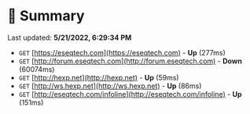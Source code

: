 # 📖 Summary
Last updated: **5/21/2022, 6:29:34 PM**

- `GET` [https://eseqtech.com](https://eseqtech.com) - **Up** (277ms)
- `GET` [http://forum.eseqtech.com](http://forum.eseqtech.com) - **Down** (60074ms)
- `GET` [http://hexp.net](http://hexp.net) - **Up** (59ms)
- `GET` [http://ws.hexp.net](http://ws.hexp.net) - **Up** (86ms)
- `GET` [http://eseqtech.com/infoline](http://eseqtech.com/infoline) - **Up** (151ms)
